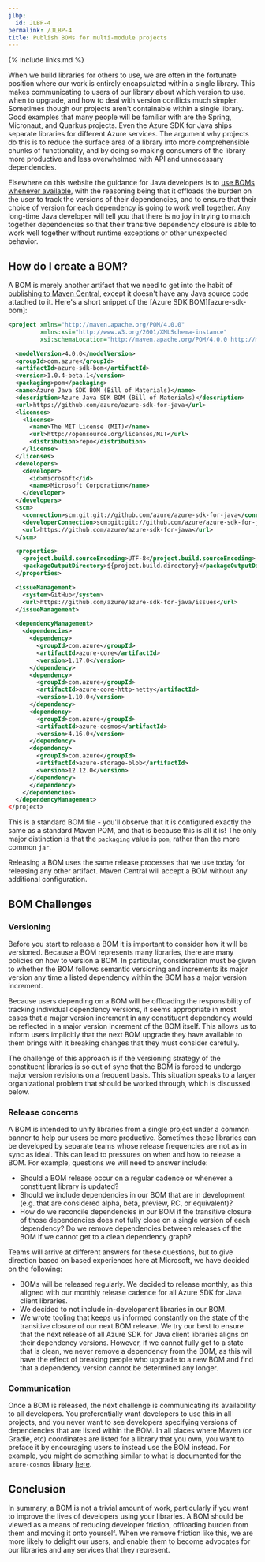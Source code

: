 ```yaml
---
jlbp:
  id: JLBP-4
permalink: /JLBP-4
title: Publish BOMs for multi-module projects
---
```


{% include links.md %}

When we build libraries for others to use, we are often in the fortunate position where our work is entirely encapsulated within a single library. This makes communicating to users of our library about which version to use, when to upgrade, and how to deal with version conflicts much simpler. Sometimes though our projects aren't containable within a single library. Good examples that many people will be familiar with are the Spring, Micronaut, and Quarkus projects. Even the Azure SDK for Java ships separate libraries for different Azure services. The argument why projects do this is to reduce the surface area of a library into more comprehensible chunks of functionality, and by doing so making consumers of the library more productive and less overwhelmed with API and unnecessary dependencies.

Elsewhere on this website the guidance for Java developers is to [use BOMs whenever available](/JBP-1), with the reasoning being that it offloads the burden on the user to track the versions of their dependencies, and to ensure that their choice of version for each dependency is going to work well together. Any long-time Java developer will tell you that there is no joy in trying to match together dependencies so that their transitive dependency closure is able to work well together without runtime exceptions or other unexpected behavior.

## How do I create a BOM?

A BOM is merely another artifact that we need to get into the habit of [publishing to Maven Central](/JLBP-3), except it doesn't have any Java source code attached to it. Here's a short snippet of the [Azure SDK BOM][azure-sdk-bom]:

```xml
<project xmlns="http://maven.apache.org/POM/4.0.0"
         xmlns:xsi="http://www.w3.org/2001/XMLSchema-instance"
         xsi:schemaLocation="http://maven.apache.org/POM/4.0.0 http://maven.apache.org/xsd/maven-4.0.0.xsd">

  <modelVersion>4.0.0</modelVersion>
  <groupId>com.azure</groupId>
  <artifactId>azure-sdk-bom</artifactId>
  <version>1.0.4-beta.1</version>
  <packaging>pom</packaging>
  <name>Azure Java SDK BOM (Bill of Materials)</name>
  <description>Azure Java SDK BOM (Bill of Materials)</description>
  <url>https://github.com/azure/azure-sdk-for-java</url>
  <licenses>
    <license>
      <name>The MIT License (MIT)</name>
      <url>http://opensource.org/licenses/MIT</url>
      <distribution>repo</distribution>
    </license>
  </licenses>
  <developers>
    <developer>
      <id>microsoft</id>
      <name>Microsoft Corporation</name>
    </developer>
  </developers>
  <scm>
    <connection>scm:git:git://github.com/azure/azure-sdk-for-java</connection>
    <developerConnection>scm:git:git://github.com/azure/azure-sdk-for-java</developerConnection>
    <url>https://github.com/azure/azure-sdk-for-java</url>
  </scm>

  <properties>
    <project.build.sourceEncoding>UTF-8</project.build.sourceEncoding>
    <packageOutputDirectory>${project.build.directory}</packageOutputDirectory>
  </properties>

  <issueManagement>
    <system>GitHub</system>
    <url>https://github.com/azure/azure-sdk-for-java/issues</url>
  </issueManagement>

  <dependencyManagement>
    <dependencies>
      <dependency>
        <groupId>com.azure</groupId>
        <artifactId>azure-core</artifactId>
        <version>1.17.0</version>
      </dependency>
      <dependency>
        <groupId>com.azure</groupId>
        <artifactId>azure-core-http-netty</artifactId>
        <version>1.10.0</version>
      </dependency>
      <dependency>
        <groupId>com.azure</groupId>
        <artifactId>azure-cosmos</artifactId>
        <version>4.16.0</version>
      </dependency>
      <dependency>
        <groupId>com.azure</groupId>
        <artifactId>azure-storage-blob</artifactId>
        <version>12.12.0</version>
      </dependency>
      </dependency>
    </dependencies>
  </dependencyManagement>
</project>
```

This is a standard BOM file - you'll observe that it is configured exactly the same as a standard Maven POM, and that is because this is all it is! The only major distinction is that the `packaging` value is `pom`, rather than the more common `jar`.

Releasing a BOM uses the same release processes that we use today for releasing any other artifact. Maven Central will accept a BOM without any additional configuration.

## BOM Challenges

### Versioning

Before you start to release a BOM it is important to consider how it will be versioned. Because a BOM represents many libraries, there are many policies on how to version a BOM. In particular, consideration must be given to whether the BOM follows semantic versioning and increments its major version any time a listed dependency within the BOM has a major version increment. 

Because users depending on a BOM will be offloading the responsibility of tracking individual dependency versions, it seems appropriate in most cases that a major version increment in any constituent dependency would be reflected in a major version increment of the BOM itself. This allows us to inform users implicitly that the next BOM upgrade they have available to them brings with it breaking changes that they must consider carefully.

The challenge of this approach is if the versioning strategy of the constituent libraries is so out of sync that the BOM is forced to undergo major version revisions on a frequent basis. This situation speaks to a larger organizational problem that should be worked through, which is discussed below.

### Release concerns

A BOM is intended to unify libraries from a single project under a common banner to help our users be more productive. Sometimes these libraries can be developed by separate teams whose release frequencies are not as in sync as ideal. This can lead to pressures on when and how to release a BOM. For example, questions we will need to answer include:

* Should a BOM release occur on a regular cadence or whenever a constituent library is updated?
* Should we include dependencies in our BOM that are in development (e.g. that are considered alpha, beta, preview, RC, or equivalent)?
* How do we reconcile dependencies in our BOM if the transitive closure of those dependencies does not fully close on a single version of each dependency? Do we remove dependencies between releases of the BOM if we cannot get to a clean dependency graph?

Teams will arrive at different answers for these questions, but to give direction based on based experiences here at Microsoft, we have decided on the following:

* BOMs will be released regularly. We decided to release monthly, as this aligned with our monthly release cadence for all Azure SDK for Java client libraries.
* We decided to not include in-development libraries in our BOM.
* We wrote tooling that keeps us informed constantly on the state of the transitive closure of our next BOM release. We try our best to ensure that the next release of all Azure SDK for Java client libraries aligns on their dependency versions. However, if we cannot fully get to a state that is clean, we never remove a dependency from the BOM, as this will have the effect of breaking people who upgrade to a new BOM and find that a dependency version cannot be determined any longer.

### Communication

Once a BOM is released, the next challenge is communicating its availability to all developers. You preferentially want developers to use this in all projects, and you never want to see developers specifying versions of dependencies that are listed within the BOM. In all places where Maven (or Gradle, etc) coordinates are listed for a library that you own, you want to preface it by encouraging users to instead use the BOM instead. For example, you might do something similar to what is documented for the `azure-cosmos` library [here](https://github.com/Azure/azure-sdk-for-java/tree/main/sdk/cosmos/azure-cosmos#getting-started).

## Conclusion

In summary, a BOM is not a trivial amount of work, particularly if you want to improve the lives of developers using your libraries. A BOM should be viewed as a means of reducing developer friction, offloading burden from them and moving it onto yourself. When we remove friction like this, we are more likely to delight our users, and enable them to become advocates for our libraries and any services that they represent.